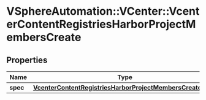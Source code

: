 # VSphereAutomation::VCenter::VcenterContentRegistriesHarborProjectMembersCreate

## Properties
Name | Type | Description | Notes
------------ | ------------- | ------------- | -------------
**spec** | [**VcenterContentRegistriesHarborProjectMembersCreateSpec**](VcenterContentRegistriesHarborProjectMembersCreateSpec.md) |  | 


